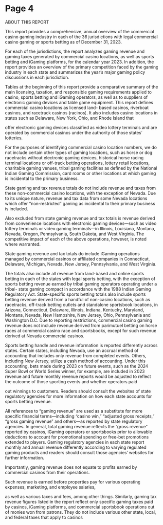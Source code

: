 # Page 4

ABOUT THIS REPORT

This report provides a comprehensive, annual overview of
the commercial casino gaming industry in each of the 36
jurisdictions with legal commercial casino gaming or sports
betting as of December 31, 2023.

For each of the jurisdictions, the report analyzes gaming
revenue and gaming taxes generated by commercial casino
locations, as well as sports betting and iGaming platforms,
for the calendar year 2023. In addition, the report provides
an overview of the primary competition faced by the
gaming industry in each state and summarizes the year’s
major gaming policy discussions in each jurisdiction.

Tables at the beginning of this report provide a comparative
summary of the main licensing, taxation, and responsible
gaming requirements applied to casino, sports betting and
iGaming operators, as well as to suppliers of electronic
gaming devices and table game equipment. This report
defines commercial casino locations as licensed land-
based casinos, riverboat casinos, and racetrack casinos
(racinos). It also includes casino locations in states such
as Delaware, New York, Ohio, and Rhode Island that

offer electronic gaming devices classified as video lottery
terminals and are operated by commercial casinos under
the authority of those states’ lotteries.

For the purposes of identifying commercial casino location
numbers, we do not include certain other types of gaming
locations, such as horse or dog racetracks without
electronic gaming devices, historical horse racing terminal
locations or off-track betting operations, lottery retail
locations, charitable gaming venues, tribal gaming facilities
as defined by the National Indian Gaming Commission,
card rooms or other locations at which gaming is incidental
to the primary business.

State gaming and tax revenue totals do not include revenue
and taxes from these non-commercial casino locations,
with the exception of Nevada. Due to its unique nature,
revenue and tax data from some Nevada locations which
offer “non-restricted” gaming as incidental to their primary
business is included.

Also excluded from state gaming revenue and tax totals is
revenue derived from convenience locations with electronic
gaming devices—such as video lottery terminals or video
gaming terminals—in lllinois, Louisiana, Montana, Nevada,
Oregon, Pennsylvania, South Dakota, and West Virginia.
The competitive impact of each of the above operations,
however, is noted where warranted.

State gaming revenue and tax totals do include iGaming
operations managed by commercial casinos or affiliated
companies in Connecticut, Delaware, Michigan, Nevada,
New Jersey, Pennsylvania, and West Virginia.

The totals also include all revenue from land-based and
online sports betting in each of the states with legal sports
betting, with the exception of sports betting revenue
earned by tribal gaming operators operating under a tribal-
state gaming compact in accordance with the 1988 Indian
Gaming Regulatory Act. State-specific sports betting totals
also include sports betting revenue derived from a handful
of non-casino locations, such as racetracks, off-track
betting outlets and standalone sportsbook locations, in
Arizona, Connecticut, Delaware, lllinois, Indiana, Kentucky,
Maryland, Montana, Nevada, New Hampshire, New Jersey,
Ohio, Pennsylvania and Washington D.C. Due to reporting
restrictions, commercial casino gaming revenue does not
include revenue derived from parimutuel betting on horse
races at commercial casino race and sportsbooks, except
for such revenue derived at Nevada commercial casinos.

Sports betting handle and revenue information is reported
differently across states. Certain states, including Nevada,
use an accrual method of accounting that includes only
revenue from completed events. Others, including New
Jersey, utilize a cash method of accounting. Under this
accounting, bets made during 2023 on future events,
such as the 2024 Super Bowl or World Series winner, for
example, are included in 2023 revenue and future monthly
revenue reports would be adjusted to reflect the outcome
of those sporting events and whether operators paid

out winnings to customers. Readers should consult the
websites of state regulatory agencies for more information
on how each state accounts for sports betting revenue.

All references to “gaming revenue” are used as a
substitute for more specific financial terms—including
“casino win,” “adjusted gross receipts,” “gross gaming
revenue” and others—as reported by state regulatory
agencies. In general, total gaming revenue reflects the
“gross revenue” reported by casinos, iGaming operators
or sportsbooks prior to allowable deductions to account
for promotional spending or free-bet promotions extended
to players. Gaming regulatory agencies in each state
report monthly and annual revenue differently according
to varying regulated gaming products and readers should
consult those agencies’ websites for further information.

Importantly, gaming revenue does not equate to profits
earned by commercial casinos from their operations.

Such revenue is earned before properties pay for various
operating expenses, marketing, and employee salaries,

as well as various taxes and fees, among other things.
Similarly, gaming tax revenue figures listed in the report
reflect only specific gaming taxes paid by casinos, iGaming
platforms, and commercial sportsbook operations out of
monies won from patrons. They do not include various
other state, local, and federal taxes that apply to casinos
